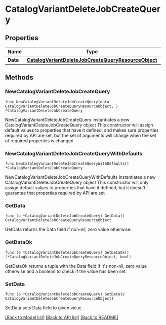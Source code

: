 # CatalogVariantDeleteJobCreateQuery

## Properties

Name | Type | Description | Notes
------------ | ------------- | ------------- | -------------
**Data** | [**CatalogVariantDeleteJobCreateQueryResourceObject**](CatalogVariantDeleteJobCreateQueryResourceObject.md) |  | 

## Methods

### NewCatalogVariantDeleteJobCreateQuery

`func NewCatalogVariantDeleteJobCreateQuery(data CatalogVariantDeleteJobCreateQueryResourceObject, ) *CatalogVariantDeleteJobCreateQuery`

NewCatalogVariantDeleteJobCreateQuery instantiates a new CatalogVariantDeleteJobCreateQuery object
This constructor will assign default values to properties that have it defined,
and makes sure properties required by API are set, but the set of arguments
will change when the set of required properties is changed

### NewCatalogVariantDeleteJobCreateQueryWithDefaults

`func NewCatalogVariantDeleteJobCreateQueryWithDefaults() *CatalogVariantDeleteJobCreateQuery`

NewCatalogVariantDeleteJobCreateQueryWithDefaults instantiates a new CatalogVariantDeleteJobCreateQuery object
This constructor will only assign default values to properties that have it defined,
but it doesn't guarantee that properties required by API are set

### GetData

`func (o *CatalogVariantDeleteJobCreateQuery) GetData() CatalogVariantDeleteJobCreateQueryResourceObject`

GetData returns the Data field if non-nil, zero value otherwise.

### GetDataOk

`func (o *CatalogVariantDeleteJobCreateQuery) GetDataOk() (*CatalogVariantDeleteJobCreateQueryResourceObject, bool)`

GetDataOk returns a tuple with the Data field if it's non-nil, zero value otherwise
and a boolean to check if the value has been set.

### SetData

`func (o *CatalogVariantDeleteJobCreateQuery) SetData(v CatalogVariantDeleteJobCreateQueryResourceObject)`

SetData sets Data field to given value.



[[Back to Model list]](../README.md#documentation-for-models) [[Back to API list]](../README.md#documentation-for-api-endpoints) [[Back to README]](../README.md)


